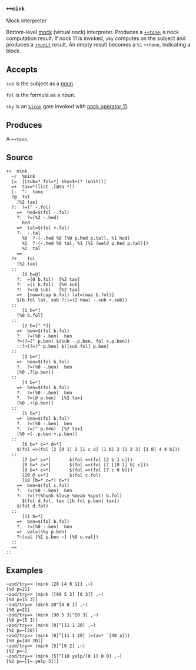 ### `++mink`

Mock interpreter

Bottom-level [mock]() (virtual nock) interpreter. Produces a
[`++tone`](), a nock computation result. If nock 11 is invoked, `sky`
computes on the subject and produces a [`++unit`]() result. An empty
result becomes a `%1` `++tone`, indicating a block.

Accepts
-------

`sub` is the subject as a [noun]().

`fol` is the formula as a noun.

`sky` is an [`%iron`]() gate invoked with [nock operator 11]().

Produces
--------

A `++tone`.

Source
------

    ++  mink
      ~/  %mink
      |=  [[sub=* fol=*] sky=$+(* (unit))]
      =+  tax=*(list ,[@ta *])
      |-  ^-  tone
      ?@  fol
        [%2 tax]
      ?:  ?=(^ -.fol)
        =+  hed=$(fol -.fol)
        ?:  ?=(%2 -.hed)
          hed
        =+  tal=$(fol +.fol)
        ?-  -.tal
          %0  ?-(-.hed %0 [%0 p.hed p.tal], %1 hed)
          %1  ?-(-.hed %0 tal, %1 [%1 (weld p.hed p.tal)])
          %2  tal
        ==
      ?+    fol
        [%2 tax]
      ::
          [0 b=@]
        ?:  =(0 b.fol)  [%2 tax]
        ?:  =(1 b.fol)  [%0 sub]
        ?:  ?=(@ sub)   [%2 tax]
        =+  [now=(cap b.fol) lat=(mas b.fol)]
        $(b.fol lat, sub ?:(=(2 now) -.sub +.sub))
      ::
          [1 b=*]
        [%0 b.fol]
      ::
          [2 b=[^ *]]
        =+  ben=$(fol b.fol)
        ?.  ?=(%0 -.ben)  ben
        ?>(?=(^ p.ben) $(sub -.p.ben, fol +.p.ben))
        ::?>(?=(^ p.ben) $([sub fol] p.ben)
      ::
          [3 b=*]
        =+  ben=$(fol b.fol)
        ?.  ?=(%0 -.ben)  ben
        [%0 .?(p.ben)]
      ::
          [4 b=*]
        =+  ben=$(fol b.fol)
        ?.  ?=(%0 -.ben)  ben
        ?.  ?=(@ p.ben)  [%2 tax]
        [%0 .+(p.ben)]
      ::
          [5 b=*]
        =+  ben=$(fol b.fol)
        ?.  ?=(%0 -.ben)  ben
        ?.  ?=(^ p.ben)  [%2 tax]
        [%0 =(-.p.ben +.p.ben)]
      ::
          [6 b=* c=* d=*]
        $(fol =>(fol [2 [0 1] 2 [1 c d] [1 0] 2 [1 2 3] [1 0] 4 4 b]))
      ::
          [7 b=* c=*]       $(fol =>(fol [2 b 1 c]))
          [8 b=* c=*]       $(fol =>(fol [7 [[0 1] b] c]))
          [9 b=* c=*]       $(fol =>(fol [7 c 0 b]))
          [10 @ c=*]        $(fol c.fol)
          [10 [b=* c=*] d=*]
        =+  ben=$(fol c.fol)
        ?.  ?=(%0 -.ben)  ben
        ?:  ?=(?(%hunk %lose %mean %spot) b.fol)
          $(fol d.fol, tax [[b.fol p.ben] tax])
        $(fol d.fol)
      ::
          [11 b=*]
        =+  ben=$(fol b.fol)
        ?.  ?=(%0 -.ben)  ben
        =+  val=(sky p.ben)
        ?~(val [%1 p.ben ~] [%0 u.val])
      ::
      ==
    ::

Examples
--------

    ~zod/try=> (mink [20 [4 0 1]] ,~)
    [%0 p=21]
    ~zod/try=> (mink [[90 5 3] [0 3]] ,~)
    [%0 p=[5 3]]
    ~zod/try=> (mink 20^[4 0 1] ,~)
    [%0 p=21]
    ~zod/try=> (mink [90 5 3]^[0 3] ,~)
    [%0 p=[5 3]]
    ~zod/try=> (mink [0]^[11 1 20] ,~)
    [%1 p=~[20]]
    ~zod/try=> (mink [0]^[11 1 20] |=(a=* `[40 a]))
    [%0 p=[40 20]]
    ~zod/try=> (mink [5]^[0 2] ,~)
    [%2 p=~]
    ~zod/try=> (mink [5]^[10 yelp/[0 1] 0 0] ,~)
    [%2 p=~[[~.yelp 5]]]


